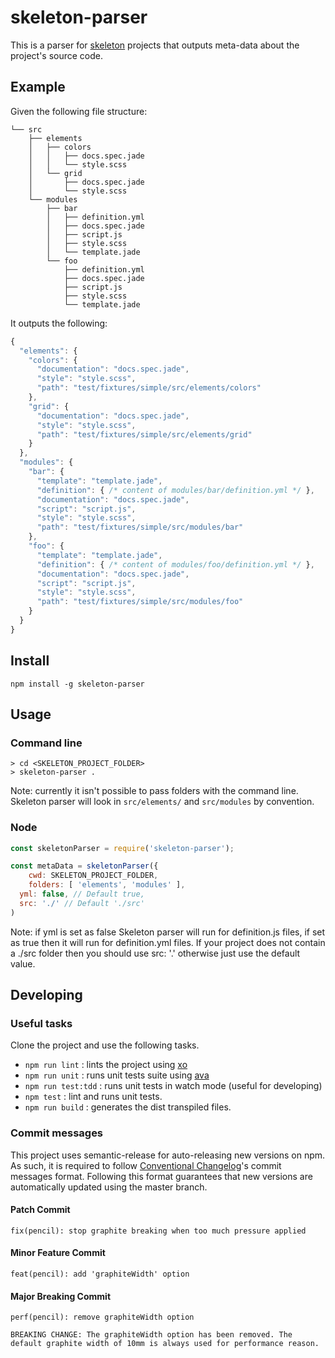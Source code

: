 # skeleton-parser

This is a parser for [skeleton](https://github.com/ginetta/skeleton) projects that outputs meta-data about the project's source code.

## Example

Given the following file structure:

```
└── src
    ├── elements
    │   ├── colors
    │   │   ├── docs.spec.jade
    │   │   └── style.scss
    │   └── grid
    │       ├── docs.spec.jade
    │       └── style.scss
    └── modules
        ├── bar
        │   ├── definition.yml
        │   ├── docs.spec.jade
        │   ├── script.js
        │   ├── style.scss
        │   └── template.jade
        └── foo
            ├── definition.yml
            ├── docs.spec.jade
            ├── script.js
            ├── style.scss
            └── template.jade
```

It outputs the following:

```js
{
  "elements": {
    "colors": {
      "documentation": "docs.spec.jade",
      "style": "style.scss",
      "path": "test/fixtures/simple/src/elements/colors"
    },
    "grid": {
      "documentation": "docs.spec.jade",
      "style": "style.scss",
      "path": "test/fixtures/simple/src/elements/grid"
    }
  },
  "modules": {
    "bar": {
      "template": "template.jade",
      "definition": { /* content of modules/bar/definition.yml */ },
      "documentation": "docs.spec.jade",
      "script": "script.js",
      "style": "style.scss",
      "path": "test/fixtures/simple/src/modules/bar"
    },
    "foo": {
      "template": "template.jade",
      "definition": { /* content of modules/foo/definition.yml */ },
      "documentation": "docs.spec.jade",
      "script": "script.js",
      "style": "style.scss",
      "path": "test/fixtures/simple/src/modules/foo"
    }
  }
}
```

## Install

`npm install -g skeleton-parser`

## Usage

### Command line

```
> cd <SKELETON_PROJECT_FOLDER>
> skeleton-parser .
```

Note: currently it isn't possible to pass folders with the command line. Skeleton parser will look in `src/elements/` and `src/modules` by convention.

### Node

```js
const skeletonParser = require('skeleton-parser');

const metaData = skeletonParser({
	cwd: SKELETON_PROJECT_FOLDER,
	folders: [ 'elements', 'modules' ],
  yml: false, // Default true,
  src: './' // Default './src'
)
```
Note: if yml is set as false Skeleton parser will run for definition.js files, if set as true then it will run for definition.yml files.
If your project does not contain a ./src folder then you should use src: '.' otherwise just use the default value.


## Developing

### Useful tasks 

Clone the project and use the following tasks.

- `npm run lint` : lints the project using [xo](https://github.com/sindresorhus/xo)
- `npm run unit` : runs unit tests suite using [ava](https://github.com/avajs/ava)
- `npm run test:tdd` : runs unit tests in watch mode (useful for developing)
- `npm test` : lint and runs unit tests.
- `npm run build` : generates the dist transpiled files.

### Commit messages

This project uses semantic-release for auto-releasing new versions on npm. As such, it is required to follow [Conventional Changelog](https://github.com/conventional-changelog/conventional-changelog-angular/blob/master/convention.md)'s commit messages format. Following this format guarantees that new versions are automatically updated using the master branch.

#### Patch Commit

```
fix(pencil): stop graphite breaking when too much pressure applied
```

#### Minor Feature Commit

```
feat(pencil): add 'graphiteWidth' option
```

#### Major Breaking Commit

```
perf(pencil): remove graphiteWidth option

BREAKING CHANGE: The graphiteWidth option has been removed. The default graphite width of 10mm is always used for performance reason.
```




